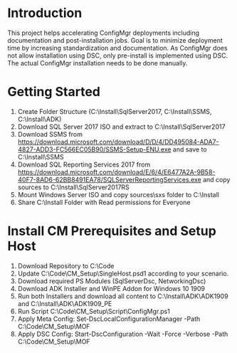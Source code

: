 # Introduction
This project helps accelerating ConfigMgr deployments including documentation and post-installation jobs. Goal is to minimize deployment time by increasing standardization and documentation. 
As ConfigMgr does not allow installation using DSC, only pre-install is implemented using DSC. The actual ConfigMgr installation needs to be done manually.

# Getting Started
1. Create Folder Structure (C:\Install\SqlServer2017, C:\Install\SSMS, C:\Install\ADK)
2. Download SQL Server 2017 ISO and extract to C:\Install\SqlServer2017
3. Download SSMS from https://download.microsoft.com/download/D/D/4/DD495084-ADA7-4827-ADD3-FC566EC05B90/SSMS-Setup-ENU.exe and save to C:\Install\SSMS
4. Download SQL Reporting Services 2017 from https://download.microsoft.com/download/E/6/4/E6477A2A-9B58-40F7-8AD6-62BB8491EA78/SQLServerReportingServices.exe and copy sources to C:\Install\SqlServer2017RS
5. Mount Windows Server ISO and copy sources\sxs folder to C:\Install
6. Share C:\Install Folder with Read permissions for Everyone

# Install CM Prerequisites and Setup Host 
1. Download Repository to C:\Code
2. Update C:\Code\CM_Setup\SingleHost.psd1 according to your scenario.
3. Download required PS Modules (SqlServerDsc, NetworkingDsc)
4. Download ADK Installer and WinPE Addon for Windows 10 1909
5. Run both Installers and download all content to C:\Install\ADK\ADK1909 and C:\Install\ADK\ADK1909_PE
6. Run Script C:\Code\CM_Setup\Script\ConfigMgr.ps1
7. Apply Meta Config: Set-DscLocalConfigurationManager -Path C:\Code\CM_Setup\MOF
8. Apply DSC Config: Start-DscConfiguration -Wait -Force -Verbose -Path C:\Code\CM_Setup\MOF